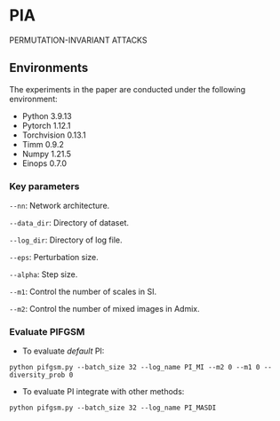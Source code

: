 # PIA
PERMUTATION-INVARIANT ATTACKS

## Environments
The experiments in the paper are conducted under the following environment:
* Python 3.9.13
* Pytorch 1.12.1
* Torchvision 0.13.1
* Timm 0.9.2
* Numpy 1.21.5
* Einops 0.7.0
  
### Key parameters
```--nn```: Network architecture.

```--data_dir```: Directory of dataset.

```--log_dir```: Directory of log file.

```--eps```: Perturbation size.

```--alpha```: Step size.

```--m1```: Control the number of scales in SI.

```--m2```: Control the number of mixed images in Admix.

### Evaluate PIFGSM
- To evaluate *default* PI:

```
python pifgsm.py --batch_size 32 --log_name PI_MI --m2 0 --m1 0 --diversity_prob 0
```

- To evaluate PI integrate with other methods:

```
python pifgsm.py --batch_size 32 --log_name PI_MASDI
```
